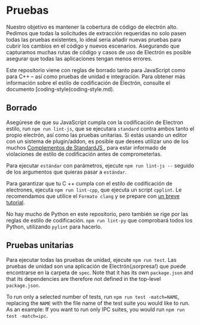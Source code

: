 # Pruebas

Nuestro objetivo es mantener la cobertura de código de electrón alto. Pedimos que todas la solicitudes de extracción requeridas no solo pasen todas las pruebas existentes, lo ideal seria añadir nuevas pruebas para cubrir los cambios en el código y nuevos escenarios. Asegurando que capturamos muchas rutas de código y casos de uso de Electrón es posible asegurar que todas las aplicaciones tengan menos errores.

Este repositorio viene con reglas de borrado tanto para JavaScript como para C++ – así como pruebas de unidad e integración. Para obtener más información sobre el estilo de codificación de Electrón, consulte el documento [coding-style(coding-style.md).

## Borrado

Asegúrese de que su JavaScript cumpla con la codificación de Electron estilo, run `npm run lint-js`, que se ejecutara `standard` contra ambos tanto el propio electrón, así como las pruebas unitarias. Si estás usando un editor con un sistema de plugin/addon, es posible que desees utilizar uno de los muchos [ Complementos de StandardJS ](https://standardjs.com/#are-there-text-editor-plugins), para estar informado de violaciones de estilo de codificación antes de comprometerlas.

Para ejecutar `estándar` con parámetros, ejecute `npm run lint-js --` seguido de los argumentos que quieras pasar a `estándar`.

Para garantizar que tu C ++ cumpla con el estilo de codificación de electrones, ejecuta `npm run lint-cpp`, que ejecuta un script `cpplint`. Le recomendamos que utilice el `Formato clang` y se prepare con [un breve tutorial](clang-format.md).

No hay mucho de Python en este repositorio, pero también se rige por las reglas de estilo de codificación. `npm run lint-py` que comprobará todos los Python, utilizando `pylint` para hacerlo.

## Pruebas unitarias

Para ejecutar todas las pruebas de unidad, ejecute `npm run test`. Las pruebas de unidad son una aplicación de Electrón(¡sorpresa!) que puede encontrarse en la carpeta de `spec`. Note that it has its own `package.json` and that its dependencies are therefore not defined in the top-level `package.json`.

To run only a selected number of tests, run `npm run test -match=NAME`, replacing the `NAME` with the file name of the test suite you would like to run. As an example: If you want to run only IPC suites, you would run `npm run test -match=ipc`.